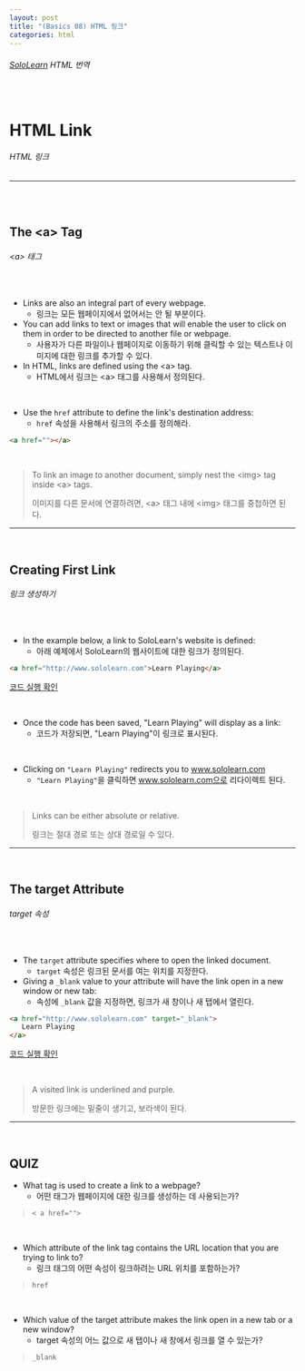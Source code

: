 ```yaml
---
layout: post
title: "(Basics 08) HTML 링크"
categories: html
---
```


###### [SoloLearn](https://www.sololearn.com/) HTML 번역

<br>

# HTML Link

###### HTML 링크

------

<br>

<br>

## The \<a> Tag

###### \<a> 태그

<br>

- Links are also an integral part of every webpage.
  - 링크는 모든 웹페이지에서 없어서는 안 될 부분이다.
- You can add links to text or images that will enable the user to click on them in order to be directed to another file or webpage.
  - 사용자가 다른 파일이나 웹페이지로 이동하기 위해 클릭할 수 있는 텍스트나 이미지에 대한 링크를 추가할 수 있다.
- In HTML, links are defined using the \<a> tag.
  - HTML에서 링크는 \<a> 태그를 사용해서 정의된다.

<br>

- Use the `href` attribute to define the link's destination address:
  - `href` 속성을 사용해서 링크의 주소를 정의해라.

```html
<a href=""></a>
```

<br>

> To link an image to another document, simply nest the \<img> tag inside \<a> tags.
>
> 이미지를 다른 문서에 연결하려면, \<a> 태그 내에 \<img> 태그를 중첩하면 된다.

------

<br>

## Creating First Link

###### 링크 생성하기

<br>

- In the example below, a link to SoloLearn's website is defined:
  - 아래 예제에서 SoloLearn의 웹사이트에 대한 링크가 정의된다.

```html
<a href="http://www.sololearn.com">Learn Playing</a>
```

[코드 실행 확인](https://code.sololearn.com/23/#html)

<br>

- Once the code has been saved, "Learn Playing" will display as a link:
  - 코드가 저장되면, "Learn Playing"이 링크로 표시된다.

<br>

- Clicking on `"Learn Playing"` redirects you to www.sololearn.com
  - `"Learn Playing"`을 클릭하면 www.sololearn.com으로 리다이렉트 된다.

<br>

> Links can be either absolute or relative.
>
> 링크는 절대 경로 또는 상대 경로일 수 있다.

------

<br>

## The target Attribute

###### target 속성

<br>

- The `target` attribute specifies where to open the linked document.
  - `target` 속성은 링크된 문서를 여는 위치를 지정한다.
- Giving a `_blank` value to your attribute will have the link open in a new window or new tab:
  - 속성에 `_blank` 값을 지정하면, 링크가 새 창이나 새 탭에서 열린다.

```html
<a href="http://www.sololearn.com" target="_blank">
   Learn Playing
</a>
```

[코드 실행 확인](https://code.sololearn.com/24/#html)

<br>

> A visited link is underlined and purple.
>
> 방문한 링크에는 밑줄이 생기고, 보라색이 된다.

------

<br>

## QUIZ

- What tag is used to create a link to a webpage?
  - 어떤 태그가 웹페이지에 대한 링크를 생성하는 데 사용되는가?

> `< a href="">`

<br>

- Which attribute of the link tag contains the URL location that you are trying to link to?
  - 링크 태그의 어떤 속성이 링크하려는 URL 위치를 포함하는가?

> `href`

<br>

- Which value of the target attribute makes the link open in a new tab or a new window?
  - target 속성의 어느 값으로 새 탭이나 새 창에서 링크를 열 수 있는가?

> `_blank`

<br>